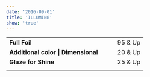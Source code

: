 ```yaml
---
date: '2016-09-01'
title: 'ILLUMIN8'
show: 'true'
---
```


<table>
  <tr><td><strong>Full Foil</strong></td><td><span>95 & Up</span></td></tr>
  <!-- <tr><td><strong>Partial Foil</strong></td><td><span>75 & Up</span></td></tr> -->
  <tr><td><strong>Additional color | Dimensional</strong></td><td><span>20 & Up</span></td></tr>
  <tr><td><strong>Glaze for Shine</strong></td><td><span>25 & Up</span></td></tr>
  <tr style="visibility:hidden; line-height:0.1;">
    <td><strong>Lorem ipsum dolor sit amet metus.</strong></td>
    <td><em>NARN</em></td>
  </tr>
</table>

